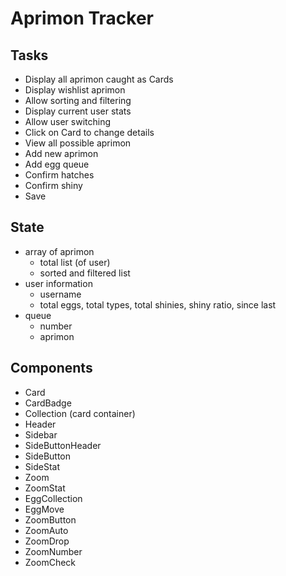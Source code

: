 # Aprimon Tracker

## Tasks
- Display all aprimon caught as Cards
- Display wishlist aprimon
- Allow sorting and filtering
- Display current user stats
- Allow user switching
- Click on Card to change details
- View all possible aprimon
- Add new aprimon
- Add egg queue
- Confirm hatches
- Confirm shiny
- Save

## State
- array of aprimon
    - total list (of user)
    - sorted and filtered list
- user information
    - username
    - total eggs, total types, total shinies, shiny ratio, since last
- queue
    - number
    - aprimon

## Components
- Card
- CardBadge
- Collection (card container)
- Header
- Sidebar
- SideButtonHeader
- SideButton
- SideStat
- Zoom
- ZoomStat
- EggCollection
- EggMove
- ZoomButton
- ZoomAuto
- ZoomDrop
- ZoomNumber
- ZoomCheck